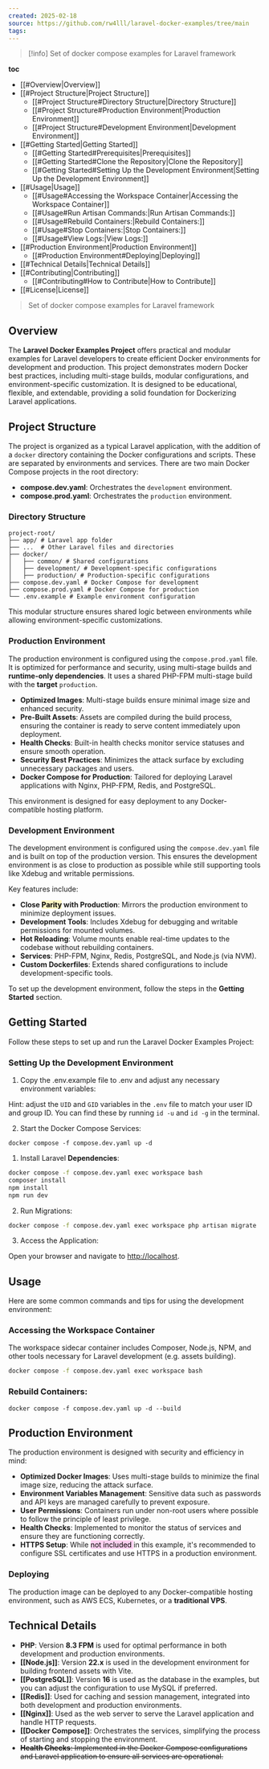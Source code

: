```yaml
---
created: 2025-02-18
source: https://github.com/rw4lll/laravel-docker-examples/tree/main
tags:
---
```

> [!info]
> Set of docker compose examples for Laravel framework

**toc**
- [[#Overview|Overview]]
- [[#Project Structure|Project Structure]]
	- [[#Project Structure#Directory Structure|Directory Structure]]
	- [[#Project Structure#Production Environment|Production Environment]]
	- [[#Project Structure#Development Environment|Development Environment]]
- [[#Getting Started|Getting Started]]
	- [[#Getting Started#Prerequisites|Prerequisites]]
	- [[#Getting Started#Clone the Repository|Clone the Repository]]
	- [[#Getting Started#Setting Up the Development Environment|Setting Up the Development Environment]]
- [[#Usage|Usage]]
	- [[#Usage#Accessing the Workspace Container|Accessing the Workspace Container]]
	- [[#Usage#Run Artisan Commands:|Run Artisan Commands:]]
	- [[#Usage#Rebuild Containers:|Rebuild Containers:]]
	- [[#Usage#Stop Containers:|Stop Containers:]]
	- [[#Usage#View Logs:|View Logs:]]
- [[#Production Environment|Production Environment]]
	- [[#Production Environment#Deploying|Deploying]]
- [[#Technical Details|Technical Details]]
- [[#Contributing|Contributing]]
	- [[#Contributing#How to Contribute|How to Contribute]]
- [[#License|License]]

> Set of docker compose examples for Laravel framework

## Overview

The **Laravel Docker Examples Project** offers practical and modular examples for Laravel developers to create efficient Docker environments for development and production. This project demonstrates modern Docker best practices, including multi-stage builds, modular configurations, and environment-specific customization. It is designed to be educational, flexible, and extendable, providing a solid foundation for Dockerizing Laravel applications.

## Project Structure

The project is organized as a typical Laravel application, with the addition of a `docker` directory containing the Docker configurations and scripts. These are separated by environments and services. There are two main Docker Compose projects in the root directory:

- **compose.dev.yaml**: Orchestrates the `development` environment.
- **compose.prod.yaml**: Orchestrates the `production` environment.

### Directory Structure

```
project-root/ 
├── app/ # Laravel app folder
├── ...  # Other Laravel files and directories 
├── docker/ 
│   ├── common/ # Shared configurations
│   ├── development/ # Development-specific configurations 
│   ├── production/ # Production-specific configurations
├── compose.dev.yaml # Docker Compose for development 
├── compose.prod.yaml # Docker Compose for production 
└── .env.example # Example environment configuration
```

This modular structure ensures shared logic between environments while allowing environment-specific customizations.

### **Production** Environment

The production environment is configured using the `compose.prod.yaml` file.
It is optimized for performance and security, using multi-stage builds and **runtime-only dependencies**. It uses a shared PHP-FPM multi-stage build with the **target** `production`.

- **Optimized Images**: Multi-stage builds ensure minimal image size and enhanced security.
- **Pre-Built Assets**: Assets are compiled during the build process, ensuring the container is ready to serve content immediately upon deployment.
- **Health Checks**: Built-in health checks monitor service statuses and ensure smooth operation.
- **Security Best Practices**: Minimizes the attack surface by excluding unnecessary packages and users.
- **Docker Compose for Production**: Tailored for deploying Laravel applications with Nginx, PHP-FPM, Redis, and PostgreSQL.

This environment is designed for easy deployment to any Docker-compatible hosting platform.

### **Development** Environment

The development environment is configured using the `compose.dev.yaml` file and is built on top of the production version. This ensures the development environment is as close to production as possible while still supporting tools like Xdebug and writable permissions.

Key features include:

- **Close <mark style="background: #FFF3A3A6;">Parity</mark> with Production**: Mirrors the production environment to minimize deployment issues.
- **Development Tools**: Includes Xdebug for debugging and writable permissions for mounted volumes.
- **Hot Reloading**: Volume mounts enable real-time updates to the codebase without rebuilding containers.
- **Services**: PHP-FPM, Nginx, Redis, PostgreSQL, and Node.js (via NVM).
- **Custom Dockerfiles**: Extends shared configurations to include development-specific tools.

To set up the development environment, follow the steps in the **Getting Started** section.

## Getting Started

Follow these steps to set up and run the Laravel Docker Examples Project:

### Setting Up the Development Environment

1. Copy the .env.example file to .env and adjust any necessary environment variables:

Hint: adjust the `UID` and `GID` variables in the `.env` file to match your user ID and group ID. You can find these by running `id -u` and `id -g` in the terminal.

2. Start the Docker Compose Services:

```
docker compose -f compose.dev.yaml up -d
```

1. Install Laravel **Dependencies**:

```bash
docker compose -f compose.dev.yaml exec workspace bash
composer install
npm install
npm run dev
```

2. Run Migrations:

```bash
docker compose -f compose.dev.yaml exec workspace php artisan migrate
```

3. Access the Application:

Open your browser and navigate to [http://localhost](http://localhost/).

## Usage

Here are some common commands and tips for using the development environment:

### Accessing the Workspace Container

The workspace sidecar container includes Composer, Node.js, NPM, and other tools necessary for Laravel development (e.g. assets building).

```bash
docker compose -f compose.dev.yaml exec workspace bash
```

### Rebuild Containers:

```
docker compose -f compose.dev.yaml up -d --build
```

## Production Environment

The production environment is designed with security and efficiency in mind:

- **Optimized Docker Images**: Uses multi-stage builds to minimize the final image size, reducing the attack surface.
- **Environment Variables Management**: Sensitive data such as passwords and API keys are managed carefully to prevent exposure.
- **User Permissions**: Containers run under non-root users where possible to follow the principle of least privilege.
- **Health Checks**: Implemented to monitor the status of services and ensure they are functioning correctly.
- **HTTPS Setup**: While <mark style="background: #FFB8EBA6;">not included </mark>in this example, it's recommended to configure SSL certificates and use HTTPS in a production environment.

### Deploying

The production image can be deployed to any Docker-compatible hosting environment, such as AWS ECS, Kubernetes, or a **traditional VPS**.

## Technical Details

- **PHP**: Version **8.3 FPM** is used for optimal performance in both development and production environments.
- **[[Node.js]]**: Version **22.x** is used in the development environment for building frontend assets with Vite.
- **[[PostgreSQL]]**: Version **16** is used as the database in the examples, but you can adjust the configuration to use MySQL if preferred.
- **[[Redis]]**: Used for caching and session management, integrated into both development and production environments.
- **[[Nginx]]**: Used as the web server to serve the Laravel application and handle HTTP requests.
- **[[Docker Compose]]**: Orchestrates the services, simplifying the process of starting and stopping the environment.
- ~~**Health Checks**: Implemented in the Docker Compose configurations and Laravel application to ensure all services are operational.~~
